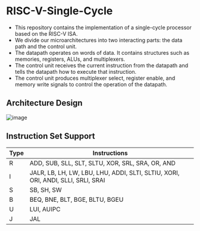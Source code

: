 # RISC-V-Single-Cycle
- This repository contains the implementation of a single-cycle processor based on the RISC-V ISA.
- We divide our microarchitectures into two interacting parts: the data path and the control unit.
- The datapath operates on words of data. It  contains structures such  as memories, registers, ALUs, and multiplexers.
- The control unit receives the current instruction from  the datapath and tells the  datapath how to execute that instruction.
- The control unit produces multiplexer select, register enable,  and memory write  signals to control the operation of the datapath.
  
## Architecture Design
![image](https://github.com/user-attachments/assets/19c835b7-5519-4e24-8431-f625cb0c5571)

## Instruction Set Support
| Type | Instructions |
|------|--------|
| R    | ADD, SUB, SLL, SLT, SLTU, XOR, SRL, SRA, OR, AND| 
| I    | JALR, LB, LH, LW, LBU, LHU, ADDI, SLTI, SLTIU, XORI, ORI, ANDI, SLLI, SRLI, SRAI| 
| S    | SB, SH, SW | 
| B    | BEQ, BNE, BLT, BGE, BLTU, BGEU |
| U    | LUI, AUIPC |
| J    | JAL | 
